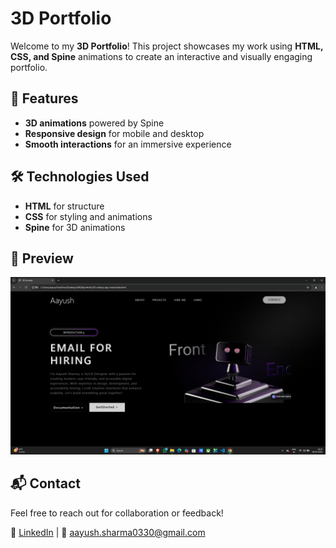 # 3D Portfolio

Welcome to my **3D Portfolio**! This project showcases my work using **HTML, CSS, and Spine** animations to create an interactive and visually engaging portfolio.

## 🚀 Features
- **3D animations** powered by Spine
- **Responsive design** for mobile and desktop
- **Smooth interactions** for an immersive experience

## 🛠️ Technologies Used
- **HTML** for structure
- **CSS** for styling and animations
- **Spine** for 3D animations

## 📸 Preview
![Portfolio Preview](preview.png)

## 📬 Contact
Feel free to reach out for collaboration or feedback!

🔗 [LinkedIn](www.linkedin.com/in/sharmaaayush07) | 📧 aayush.sharma0330@gmail.com
